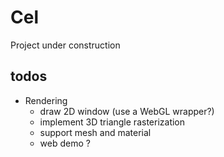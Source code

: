 # Cel
Project under construction

## todos

- Rendering
  - draw 2D window (use a WebGL wrapper?)
  - implement 3D triangle rasterization
  - support mesh and material
  - web demo ?

